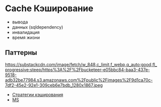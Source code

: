 # Cache Кэширование

- вывода
- данных (sqldependency)
- инвалидация
- время жизни

## Паттерны

https://substackcdn.com/image/fetch/w_848,c_limit,f_webp,q_auto:good,fl_progressive:steep/https%3A%2F%2Fbucketeer-e05bbc84-baa3-437e-9518-adb32be77984.s3.amazonaws.com%2Fpublic%2Fimages%2F9d1ca70c-7df2-45e2-92e1-309ceb6e7bdb_1280x1867.jpeg
- [Стратегии кэширования](https://kislayverma.com/software-architecture/architecture-patterns-caching-part-1/)
- [MS](https://learn.microsoft.com/en-us/azure/architecture/best-practices/caching)
